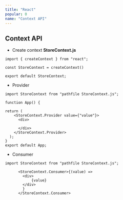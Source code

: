 ```yaml
---
title: "React"
popular: 0
name: "Context API"
---
```


## Context API

- Create context **StoreContext.js**

```
import { createContext } from "react";

const StoreContext = createContext()

export default StoreContext;
```

- Provider

```
import StoreContext from "pathfile StoreContext.js";
```

```
function App() {

return (
    <StoreContext.Provider value={"value"}>
      <div>

      </div>
    </StoreContext.Provider>
  );
}
export default App;
```

- Consumer

```
import StoreContext from "pathfile StoreContext.js";
```

```
      <StoreContext.Consumer>{(value) =>
        <div>
            {value}
        </div>
        }
      </StoreContext.Consumer>
```
